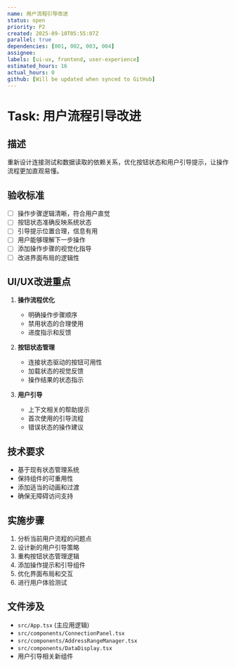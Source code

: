 ```yaml
---
name: 用户流程引导改进
status: open
priority: P2
created: 2025-09-10T05:55:07Z
parallel: true
dependencies: [001, 002, 003, 004]
assignee: 
labels: [ui-ux, frontend, user-experience]
estimated_hours: 16
actual_hours: 0
github: [Will be updated when synced to GitHub]
---
```


# Task: 用户流程引导改进

## 描述
重新设计连接测试和数据读取的依赖关系，优化按钮状态和用户引导提示，让操作流程更加直观易懂。

## 验收标准
- [ ] 操作步骤逻辑清晰，符合用户直觉
- [ ] 按钮状态准确反映系统状态
- [ ] 引导提示位置合理，信息有用
- [ ] 用户能够理解下一步操作
- [ ] 添加操作步骤的视觉化指导
- [ ] 改进界面布局的逻辑性

## UI/UX改进重点
1. **操作流程优化**
   - 明确操作步骤顺序
   - 禁用状态的合理使用
   - 进度指示和反馈

2. **按钮状态管理**
   - 连接状态驱动的按钮可用性
   - 加载状态的视觉反馈
   - 操作结果的状态指示

3. **用户引导**
   - 上下文相关的帮助提示
   - 首次使用的引导流程
   - 错误状态的操作建议

## 技术要求
- 基于现有状态管理系统
- 保持组件的可重用性
- 添加适当的动画和过渡
- 确保无障碍访问支持

## 实施步骤
1. 分析当前用户流程的问题点
2. 设计新的用户引导策略
3. 重构按钮状态管理逻辑
4. 添加操作提示和引导组件
5. 优化界面布局和交互
6. 进行用户体验测试

## 文件涉及
- `src/App.tsx` (主应用逻辑)
- `src/components/ConnectionPanel.tsx`
- `src/components/AddressRangeManager.tsx`
- `src/components/DataDisplay.tsx`
- 用户引导相关新组件

